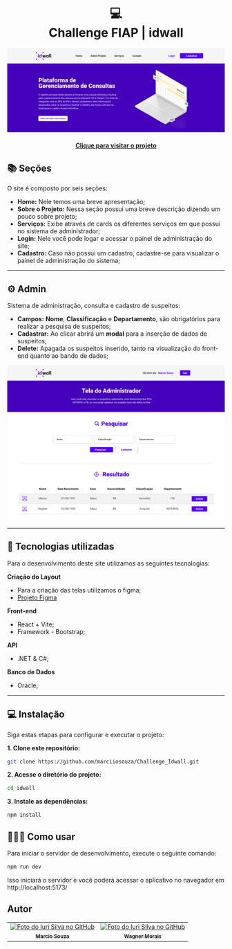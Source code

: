 <h1 align="center">
  💻<br>Challenge FIAP | idwall
</h1>

![Resultado final do projeto](/public/apresentacao-sistema.png)

<h4 align="center"><a href="">Clique para visitar o projeto</a></h4>

## 📚 Seções

O site é composto por seis seções:

- **Home:** Nele temos uma breve apresentação;
- **Sobre o Projeto:** Nessa seção possui uma breve descrição dizendo um pouco sobre projeto;
- **Serviços:** Exibe através de cards os diferentes serviços em que possui no sistema de administrador;
- **Login:** Nele você pode logar e acessar o painel de administração do site;
- **Cadastro:** Caso não possui um cadastro, cadastre-se para visualizar o painel de administração do sistema;

---
## ⚙️ Admin
Sistema de administração, consulta e cadastro de suspeitos:

- **Campos:** **Nome**, **Classificação** e **Departamento**, são obrigatórios para realizar a pesquisa de suspeitos;
- **Cadastrar:** Ao clicar abrirá um **modal** para a inserção de dados de suspeitos;
- **Delete:** Apagada os suspeitos inserido, tanto na visualização do front-end quanto ao bando de dados;

![Resultado final do projeto](/public/apresentacao-admin.png)

---
## 💼 Tecnologias utilizadas

Para o desenvolvimento deste site utilizamos as seguintes tecnologias:

**Criação do Layout**
- Para a criação das telas utilizamos o figma;
- <a href="https://github.com/iuricode">Projeto Figma</a>
  
**Front-end**
- React + Vite;
- Framework - Bootstrap;

**API**
- .NET & C#;

**Banco de Dados**
- Oracle;

---

## 💻 Instalação

Siga estas etapas para configurar e executar o projeto:

**1. Clone este repositório:**
   ```bash
   git clone https://github.com/marciiosouza/Challenge_Idwall.git
   ```
**2. Acesse o diretório do projeto:**
   ```bash
   cd idwall
   ```
**3. Instale as dependências:**
   ```bash
   npm install
   ```

## 👨🏽‍💻 Como usar

Para iniciar o servidor de desenvolvimento, execute o seguinte comando:

   ```bash
   npm run dev
   ```
Isso iniciará o servidor e você poderá acessar o aplicativo no navegador em http://localhost:5173/

<h2>Autor</h2>


<table>
  <tr>
    <td align="center">
      <a href="https://github.com/marciiosouza">
        <img src="https://github.com/marciiosouza.png" width="100px;" alt="Foto do Iuri Silva no GitHub"/><br>
        <sub>
          <b>Marcio Souza</b>
        </sub>
      </a>
    </td>
    <td align="center">
      <a href="https://github.com/wagner2700">
        <img src="https://github.com/wagner2700.png" width="100px;" alt="Foto do Iuri Silva no GitHub"/><br>
        <sub>
          <b>Wagner Morais</b>
        </sub>
      </a>
    </td>
  </tr>
</table>
